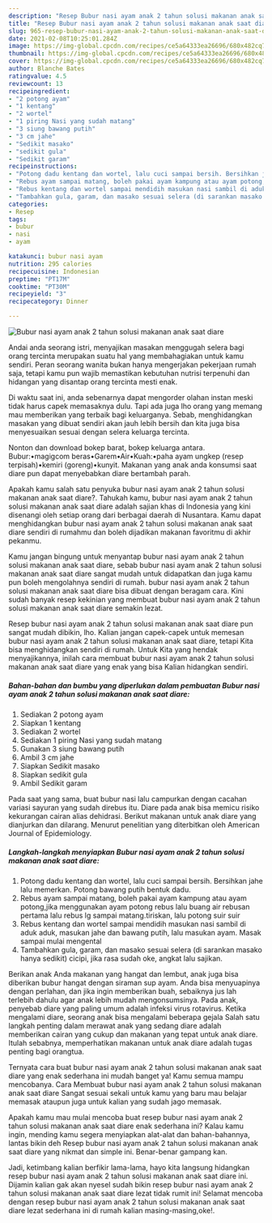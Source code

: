 ```yaml
---
description: "Resep Bubur nasi ayam anak 2 tahun solusi makanan anak saat diare Sederhana dan Mudah Dibuat"
title: "Resep Bubur nasi ayam anak 2 tahun solusi makanan anak saat diare Sederhana dan Mudah Dibuat"
slug: 965-resep-bubur-nasi-ayam-anak-2-tahun-solusi-makanan-anak-saat-diare-sederhana-dan-mudah-dibuat
date: 2021-02-08T10:25:01.284Z
image: https://img-global.cpcdn.com/recipes/ce5a64333ea26696/680x482cq70/bubur-nasi-ayam-anak-2-tahun-solusi-makanan-anak-saat-diare-foto-resep-utama.jpg
thumbnail: https://img-global.cpcdn.com/recipes/ce5a64333ea26696/680x482cq70/bubur-nasi-ayam-anak-2-tahun-solusi-makanan-anak-saat-diare-foto-resep-utama.jpg
cover: https://img-global.cpcdn.com/recipes/ce5a64333ea26696/680x482cq70/bubur-nasi-ayam-anak-2-tahun-solusi-makanan-anak-saat-diare-foto-resep-utama.jpg
author: Blanche Bates
ratingvalue: 4.5
reviewcount: 13
recipeingredient:
- "2 potong ayam"
- "1 kentang"
- "2 wortel"
- "1 piring Nasi yang sudah matang"
- "3 siung bawang putih"
- "3 cm jahe"
- "Sedikit masako"
- "sedikit gula"
- "Sedikit garam"
recipeinstructions:
- "Potong dadu kentang dan wortel, lalu cuci sampai bersih. Bersihkan jahe lalu memerkan. Potong bawang putih bentuk dadu."
- "Rebus ayam sampai matang, boleh pakai ayam kampung atau ayam potong,jika menggunakan ayam potong rebus lalu buang air rebusan pertama lalu rebus lg sampai matang.tiriskan, lalu potong suir suir"
- "Rebus kentang dan wortel sampai mendidih masukan nasi sambil di aduk aduk, masukan jahe dan bawang putih, lalu masukan ayam. Masak sampai mulai mengental"
- "Tambahkan gula, garam, dan masako sesuai selera (di sarankan masako hanya sedikit) cicipi, jika rasa sudah oke, angkat lalu sajikan."
categories:
- Resep
tags:
- bubur
- nasi
- ayam

katakunci: bubur nasi ayam 
nutrition: 295 calories
recipecuisine: Indonesian
preptime: "PT17M"
cooktime: "PT30M"
recipeyield: "3"
recipecategory: Dinner

---
```



![Bubur nasi ayam anak 2 tahun solusi makanan anak saat diare](https://img-global.cpcdn.com/recipes/ce5a64333ea26696/680x482cq70/bubur-nasi-ayam-anak-2-tahun-solusi-makanan-anak-saat-diare-foto-resep-utama.jpg)

Andai anda seorang istri, menyajikan masakan menggugah selera bagi orang tercinta merupakan suatu hal yang membahagiakan untuk kamu sendiri. Peran seorang  wanita bukan hanya mengerjakan pekerjaan rumah saja, tetapi kamu pun wajib memastikan kebutuhan nutrisi terpenuhi dan hidangan yang disantap orang tercinta mesti enak.

Di waktu  saat ini, anda sebenarnya dapat mengorder olahan instan meski tidak harus capek memasaknya dulu. Tapi ada juga lho orang yang memang mau memberikan yang terbaik bagi keluarganya. Sebab, menghidangkan masakan yang dibuat sendiri akan jauh lebih bersih dan kita juga bisa menyesuaikan sesuai dengan selera keluarga tercinta. 

Nonton dan download bokep barat, bokep keluarga antara. Bubur:•magigcom beras•Garem•Air•Kuah:•paha ayam ungkep (resep terpisah)•kemiri (goreng)•kunyit. Makanan yang anak anda konsumsi saat diare pun dapat menyebabkan diare bertambah parah.

Apakah kamu salah satu penyuka bubur nasi ayam anak 2 tahun solusi makanan anak saat diare?. Tahukah kamu, bubur nasi ayam anak 2 tahun solusi makanan anak saat diare adalah sajian khas di Indonesia yang kini disenangi oleh setiap orang dari berbagai daerah di Nusantara. Kamu dapat menghidangkan bubur nasi ayam anak 2 tahun solusi makanan anak saat diare sendiri di rumahmu dan boleh dijadikan makanan favoritmu di akhir pekanmu.

Kamu jangan bingung untuk menyantap bubur nasi ayam anak 2 tahun solusi makanan anak saat diare, sebab bubur nasi ayam anak 2 tahun solusi makanan anak saat diare sangat mudah untuk didapatkan dan juga kamu pun boleh mengolahnya sendiri di rumah. bubur nasi ayam anak 2 tahun solusi makanan anak saat diare bisa dibuat dengan beragam cara. Kini sudah banyak resep kekinian yang membuat bubur nasi ayam anak 2 tahun solusi makanan anak saat diare semakin lezat.

Resep bubur nasi ayam anak 2 tahun solusi makanan anak saat diare pun sangat mudah dibikin, lho. Kalian jangan capek-capek untuk memesan bubur nasi ayam anak 2 tahun solusi makanan anak saat diare, tetapi Kita bisa menghidangkan sendiri di rumah. Untuk Kita yang hendak menyajikannya, inilah cara membuat bubur nasi ayam anak 2 tahun solusi makanan anak saat diare yang enak yang bisa Kalian hidangkan sendiri.

<!--inarticleads1-->

##### Bahan-bahan dan bumbu yang diperlukan dalam pembuatan Bubur nasi ayam anak 2 tahun solusi makanan anak saat diare:

1. Sediakan 2 potong ayam
1. Siapkan 1 kentang
1. Sediakan 2 wortel
1. Sediakan 1 piring Nasi yang sudah matang
1. Gunakan 3 siung bawang putih
1. Ambil 3 cm jahe
1. Siapkan Sedikit masako
1. Siapkan sedikit gula
1. Ambil Sedikit garam


Pada saat yang sama, buat bubur nasi lalu campurkan dengan cacahan variasi sayuran yang sudah direbus itu. Diare pada anak bisa memicu risiko kekurangan cairan alias dehidrasi. Berikut makanan untuk anak diare yang dianjurkan dan dilarang. Menurut penelitian yang diterbitkan oleh American Journal of Epidemiology. 

<!--inarticleads2-->

##### Langkah-langkah menyiapkan Bubur nasi ayam anak 2 tahun solusi makanan anak saat diare:

1. Potong dadu kentang dan wortel, lalu cuci sampai bersih. Bersihkan jahe lalu memerkan. Potong bawang putih bentuk dadu.
1. Rebus ayam sampai matang, boleh pakai ayam kampung atau ayam potong,jika menggunakan ayam potong rebus lalu buang air rebusan pertama lalu rebus lg sampai matang.tiriskan, lalu potong suir suir
1. Rebus kentang dan wortel sampai mendidih masukan nasi sambil di aduk aduk, masukan jahe dan bawang putih, lalu masukan ayam. Masak sampai mulai mengental
1. Tambahkan gula, garam, dan masako sesuai selera (di sarankan masako hanya sedikit) cicipi, jika rasa sudah oke, angkat lalu sajikan.


Berikan anak Anda makanan yang hangat dan lembut, anak juga bisa diberikan bubur hangat dengan siraman sup ayam. Anda bisa menyuapinya dengan perlahan, dan jika ingin memberikan buah, sebaiknya jus lah terlebih dahulu agar anak lebih mudah mengonsumsinya. Pada anak, penyebab diare yang paling umum adalah infeksi virus rotavirus. Ketika mengalami diare, seorang anak bisa mengalami beberapa gejala Salah satu langkah penting dalam merawat anak yang sedang diare adalah memberikan cairan yang cukup dan makanan yang tepat untuk anak diare. Itulah sebabnya, memperhatikan makanan untuk anak diare adalah tugas penting bagi orangtua. 

Ternyata cara buat bubur nasi ayam anak 2 tahun solusi makanan anak saat diare yang enak sederhana ini mudah banget ya! Kamu semua mampu mencobanya. Cara Membuat bubur nasi ayam anak 2 tahun solusi makanan anak saat diare Sangat sesuai sekali untuk kamu yang baru mau belajar memasak ataupun juga untuk kalian yang sudah jago memasak.

Apakah kamu mau mulai mencoba buat resep bubur nasi ayam anak 2 tahun solusi makanan anak saat diare enak sederhana ini? Kalau kamu ingin, mending kamu segera menyiapkan alat-alat dan bahan-bahannya, lantas bikin deh Resep bubur nasi ayam anak 2 tahun solusi makanan anak saat diare yang nikmat dan simple ini. Benar-benar gampang kan. 

Jadi, ketimbang kalian berfikir lama-lama, hayo kita langsung hidangkan resep bubur nasi ayam anak 2 tahun solusi makanan anak saat diare ini. Dijamin kalian gak akan nyesel sudah bikin resep bubur nasi ayam anak 2 tahun solusi makanan anak saat diare lezat tidak rumit ini! Selamat mencoba dengan resep bubur nasi ayam anak 2 tahun solusi makanan anak saat diare lezat sederhana ini di rumah kalian masing-masing,oke!.

